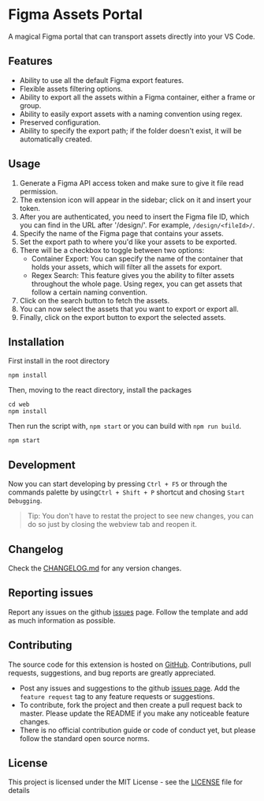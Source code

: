 # Figma Assets Portal

A magical Figma portal that can transport assets directly into your VS Code.

## Features

- Ability to use all the default Figma export features.
- Flexible assets filtering options.
- Ability to export all the assets within a Figma container, either a frame or group.
- Ability to easily export assets with a naming convention using regex.
- Preserved configuration.
- Ability to specify the export path; if the folder doesn't exist, it will be automatically created.

## Usage

1. Generate a Figma API access token and make sure to give it file read permission.
2. The extension icon will appear in the sidebar; click on it and insert your token.
3. After you are authenticated, you need to insert the Figma file ID, which you can find in the URL after '/design/'. For example, `/design/<fileId>/`.
4. Specify the name of the Figma page that contains your assets.
5. Set the export path to where you'd like your assets to be exported.
6. There will be a checkbox to toggle between two options:
   - Container Export: You can specify the name of the container that holds your assets, which will filter all the assets for export.
   - Regex Search: This feature gives you the ability to filter assets throughout the whole page. Using regex, you can get assets that follow a certain naming convention.
7. Click on the search button to fetch the assets.
8. You can now select the assets that you want to export or export all.
9. Finally, click on the export button to export the selected assets.

## Installation

First install in the root directory

```
npm install
```

Then, moving to the react directory, install the packages

```
cd web
npm install
```

Then run the script with, `npm start` or you can build with `npm run build`.

```
npm start
```

## Development

Now you can start developing by pressing `Ctrl + F5` or through the commands palette by using`Ctrl + Shift + P` shortcut and chosing `Start Debugging`.

> Tip: You don't have to restat the project to see new changes, you can do so just by closing the webview tab and reopen it.

## Changelog

Check the [CHANGELOG.md](CHANGELOG.md) for any version changes.

## Reporting issues

Report any issues on the github [issues](https://github.com/Everkers/FigmaAssetsPortal/issues) page. Follow the template and add as much information as possible.

## Contributing

The source code for this extension is hosted on [GitHub](https://github.com/Everkers/FigmaAssetsPortal). Contributions, pull requests, suggestions, and bug reports are greatly appreciated.

- Post any issues and suggestions to the github [issues page](https://github.com/Everkers/FigmaAssetsPortal/issues). Add the `feature request` tag to any feature requests or suggestions.
- To contribute, fork the project and then create a pull request back to master. Please update the README if you make any noticeable feature changes.
- There is no official contribution guide or code of conduct yet, but please follow the standard open source norms.

## License

This project is licensed under the MIT License - see the [LICENSE](LICENSE) file for details
